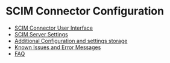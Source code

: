 [title]: # (Configuration)
[tags]: # (configuration)
[priority]: # (200)
# SCIM Connector Configuration

* [SCIM Connector User Interface](scim-ui.md)
* [SCIM Server Settings](scim-server-settings.md)
* [Additional Configuration and settings storage](add-config-settings.md)
* [Known Issues and Error Messages](known-issues.md)
* [FAQ](faq.md)